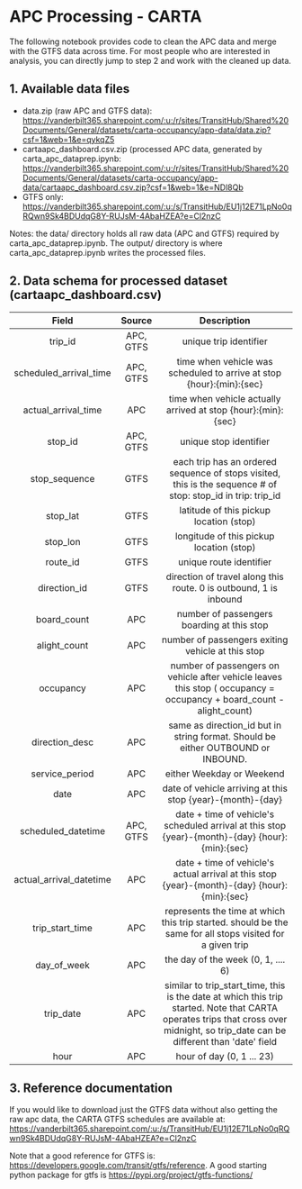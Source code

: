 # APC Processing - CARTA

The following notebook provides code to clean the APC data and merge with the GTFS data across time. For most people who are interested in analysis, you can directly jump to step 2 and work with the cleaned up data.

## 1. Available data files

* data.zip (raw APC and GTFS data): https://vanderbilt365.sharepoint.com/:u:/r/sites/TransitHub/Shared%20Documents/General/datasets/carta-occupancy/app-data/data.zip?csf=1&web=1&e=qykqZ5
* cartaapc_dashboard.csv.zip (processed APC data, generated by carta_apc_dataprep.ipynb: https://vanderbilt365.sharepoint.com/:u:/r/sites/TransitHub/Shared%20Documents/General/datasets/carta-occupancy/app-data/cartaapc_dashboard.csv.zip?csf=1&web=1&e=NDl8Qb
* GTFS only: https://vanderbilt365.sharepoint.com/:u:/s/TransitHub/EU1j12E71LpNo0qRQwn9Sk4BDUdqG8Y-RUJsM-4AbaHZEA?e=Cl2nzC


Notes:
the data/ directory holds all raw data (APC and GTFS) required by carta_apc_dataprep.ipynb. The
output/ directory is where carta_apc_dataprep.ipynb writes the processed files.

## 2. Data schema for processed dataset (cartaapc_dashboard.csv)


| Field | Source | Description |
|:-----:|:------:|:-----------:|
| trip_id  | APC, GTFS | unique trip identifier |
| scheduled_arrival_time | APC, GTFS | time when vehicle was scheduled to arrive at stop {hour}:{min}:{sec} |
| actual_arrival_time | APC | time when vehicle actually arrived at stop {hour}:{min}:{sec} |
| stop_id | APC, GTFS | unique stop identifier |
| stop_sequence | GTFS | each trip has an ordered sequence of stops visited, this is the sequence # of stop: stop_id in trip: trip_id |
| stop_lat | GTFS | latitude of this pickup location (stop) |
| stop_lon | GTFS | longitude of this pickup location (stop) |
| route_id | GTFS | unique route identifier |
| direction_id | GTFS | direction of travel along this route. 0 is outbound, 1 is inbound |
| board_count | APC | number of passengers boarding at this stop |
| alight_count | APC | number of passengers exiting vehicle at this stop |
| occupancy | APC | number of passengers on vehicle after vehicle leaves this stop ( occupancy = occupancy + board_count - alight_count) |
| direction_desc | APC | same as direction_id but in string format. Should be either OUTBOUND or INBOUND. |
| service_period | APC | either Weekday or Weekend |
| date | APC | date of vehicle arriving at this stop {year}-{month}-{day}|
| scheduled_datetime | APC, GTFS | date + time of vehicle's scheduled arrival at this stop {year}-{month}-{day} {hour}:{min}:{sec} |
| actual_arrival_datetime | APC | date + time of vehicle's actual arrival at this stop {year}-{month}-{day} {hour}:{min}:{sec} |
| trip_start_time | APC | represents the time at which this trip started. should be the same for all stops visited for a given trip |
| day_of_week | APC | the day of the week (0, 1, .... 6) |
| trip_date | APC | similar to trip_start_time, this is the date at which this trip started. Note that CARTA operates trips that cross over midnight, so trip_date can be different than 'date' field |
| hour | APC | hour of day (0, 1 ... 23) |


## 3. Reference documentation

If you would like to download just the GTFS data without also getting the raw apc data, the
CARTA GTFS schedules are available at: https://vanderbilt365.sharepoint.com/:u:/s/TransitHub/EU1j12E71LpNo0qRQwn9Sk4BDUdqG8Y-RUJsM-4AbaHZEA?e=Cl2nzC


Note that a good reference for GTFS is: https://developers.google.com/transit/gtfs/reference. A good starting python package for gtfs is https://pypi.org/project/gtfs-functions/
